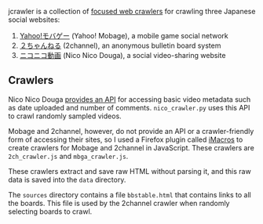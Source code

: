 jcrawler is a collection of [focused web crawlers](http://en.wikipedia.org/wiki/Focused_crawler) for crawling three Japanese social websites:

1. [Yahoo!モバゲー](http://yahoo-mbga.jp) (Yahoo! Mobage), a mobile game social network
2. [２ちゃんねる](http://2ch.net) (2channel), an anonymous bulletin board system
3. [ニコニコ動画](http://nicovideo.jp) (Nico Nico Douga), a social video-sharing website

Crawlers
-----------
Nico Nico Douga [provides an API](http://dic.nicovideo.jp/a/%E3%83%8B%E3%82%B3%E3%83%8B%E3%82%B3%E5%8B%95%E7%94%BBapi) for accessing basic video metadata such as date uploaded and number of comments. `nico_crawler.py` uses this API to crawl randomly sampled videos.

Mobage and 2channel, however, do not provide an API or a crawler-friendly form of accessing their sites, so I used a Firefox plugin called [iMacros](https://addons.mozilla.org/en-US/firefox/addon/imacros-for-firefox/) to create crawlers for Mobage and 2channel in JavaScript. These crawlers are `2ch_crawler.js` and `mbga_crawler.js`. 

These crawlers extract and save raw HTML without parsing it, and this raw data is saved into the `data` directory.

The `sources` directory contains a file `bbstable.html` that contains links to all the boards. This file is used by the 2channel crawler when randomly selecting boards to crawl.
